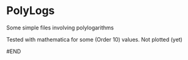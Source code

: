 # PolyLogs
Some simple files involving polylogarithms

Tested with mathematica for some (Order 10) values. Not plotted (yet)

#END
